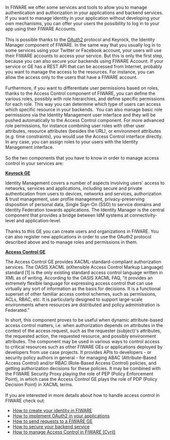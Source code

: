 In FIWARE we offer some services and tools to allow you to manage
authentication and authorization in your applications and backend
services. If you want to manage identity in your application without
developing your own mechanisms, you can offer your users the possibility
to log in to your app using their FIWARE Accounts.  
    
 This is possible thanks to the [OAuth2](http://oauth.net/2/) protocol
and Keyrock, the Identity Manager component of FIWARE. In the same way
that you usually log in to some services using your Twitter or Facebook
account, your users will use their FIWARE accounts to access your
service. But this is only the first step, because you can also secure
your backends using FIWARE Account. If your service or GE has a REST API
that can be accessed from Internet, probably you want to manage the
access to the resources. For instance, you can allow the access only to
the users that have a FIWARE account.    
    
 Furthermore, if you want to differentiate user permissions based on
roles, thanks to the Access Control component of FIWARE, you can define
the various roles, possibly with role hierarchies, and define specific
permissions for each role. This way you can determine which type of
users can access which specific resource in your backends.  You can also
manage basic role permissions via the Identity Management user interface
and they will be pushed automatically to the Access Control component.
For more advanced role permissions, for instance combining user roles
with other user attributes, resource attributes (besides the URL), or
environment attributes (e.g. time constraints), you would use the Access
Control interface directly. In any case, you can assign roles to your
users with the Identity Management interface.  
    
 So the two components that you have to know in order to manage access
control in your services are:

**[Keyrock
GE](http://catalogue.fiware.org/enablers/identity-management-keyrock)**

Identity Management covers a number of aspects involving users' access
to networks, services and applications, including secure and private
authentication from users to devices, networks and services,
authorization & trust management, user profile management,
privacy-preserving disposition of personal data, Single Sign-On (SSO) to
service domains and Identity Federation towards applications. The
Identity Manager is the central component that provides a bridge between
IdM systems at connectivity-level and application-level.  
    
 Thanks to this GE you can create users and organizations in FIWARE. You
can also register new applications in order to use the OAuth2 protocol
described above and to manage roles and permissions in them.

[**Access Control
GE**](http://catalogue.fiware.org/enablers/access-control-tha-implementation)

The Access Control GE provides XACML-standard-compliant authorization
services. The OASIS XACML (eXtensible Access Control Markup Language)
standard [1] is the only existing standard access control language
written in XML as of writing. According to the OASIS XACML FAQ, “it
provides an extremely flexible language for expressing access control
that can use virtually any sort of information as the basis for
decisions. It is a functional superset of other familiar access control
schemes, such as permissions, ACLs, RBAC, etc. It is particularly
designed to support large-scale environments where resources are
distributed and policy administration is Federated.”

In short, this component proves to be useful when dynamic
attribute-based access control matters, i.e. when authorization depends
on attributes in the context of the access request, such as the
requester (subject)'s attributes, the requested action, the requested
resource, and possibly environment attributes. The component may be used
in various ways to control access to critical resources such as other
FIWARE GEs or applications deployed by developers from use case
projects. It provides APIs to developers - or security policy authors in
general - for managing ABAC (Attribute-Based Access Control) and/or RBAC
(Role-Based Access Control) policies, and getting authorization
decisions for these policies. It may be combined with the FIWARE
Security Proxy playing the role of PEP (Policy Enforcement Point), in
which case the Access Control GE plays the role of PDP (Policy Decision
Point) in XACML terms.  
    
 If you are interested in more details about how to handle access
control in FIWARE check out:

-   [How to create your identity in
    FIWARE](http://www.fiware.org/devguides/handling-authorization-and-access-control-to-apis/how-to-create-your-identity-in-fiware/)
-   [How to implement OAuth2 in your
    applications](http://www.fiware.org/devguides/handling-authorization-and-access-control-to-apis/how-to-implement-oauth2-in-your-applications/)
-   [How to send requests to a FIWARE
    GE](http://www.fiware.org/devguides/handling-authorization-and-access-control-to-apis/how-to-send-requests-to-a-fiware-ge/)
-   [How to secure your backend
    service](http://www.fiware.org/devguides/handling-authorization-and-access-control-to-apis/how-to-secure-your-backend-service/)
-   [How to manage Access Control in FIWARE
    (Cyril)](http://www.fiware.org/devguides/handling-authorization-and-access-control-to-apis/how-to-manage-access-control-in-fiware/)

 
